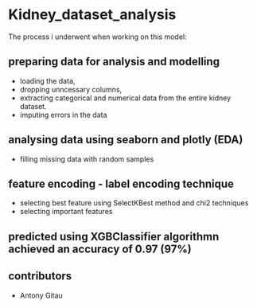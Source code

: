 # Kidney_dataset_analysis

The process i underwent when working on this model:

## preparing data for analysis and modelling
- loading the data,
- dropping unncessary columns,
- extracting categorical and numerical data from the entire kidney dataset.
- imputing errors in the data
## analysing data using seaborn and plotly (EDA)
- filling missing data with random samples
## feature encoding - label encoding technique
- selecting best feature using SelectKBest method and chi2 techniques
- selecting important features
##  predicted using XGBClassifier algorithmn achieved an accuracy of 0.97 (97%)



## contributors

- Antony Gitau 
